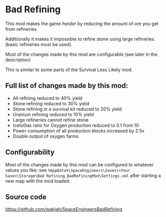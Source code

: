 # Bad Refining

This mod makes the game *harder* by reducing the amount of ore you get from refineries.

Additionally it makes it impossible to refine stone using large refineries (basic refineries must be used).

Most of the changes made by this mod are configurable (see later in the description)

This is similar to some parts of the Survival Less Likely mod.


## Full list of changes made by this mod:

- All refining reduced to 40% yield
- Stone refining reduced to 30% yield
- Stone refining in a survival kit reduced to 20% yield
- Uranium refining reduced to 10% yield
- Large refineries cannot refine stone
- IcetoGas ratio for Oxygen production reduced to 0.1 from 10
- Power consumption of all production blocks increased by 2.5x
- Double output of oxygen farms


## Configurability

Most of the changes made by this mod can be configured to whatever values you like; see `%AppData%\SpaceEngineers\Saves\<Your Save>\Storage\Bad Refining_BadRefiningMod\Settings.xml` after starting a new map with the mod loaded.


## Source code

https://github.com/wakjah/SpaceEngineersBadRefining
